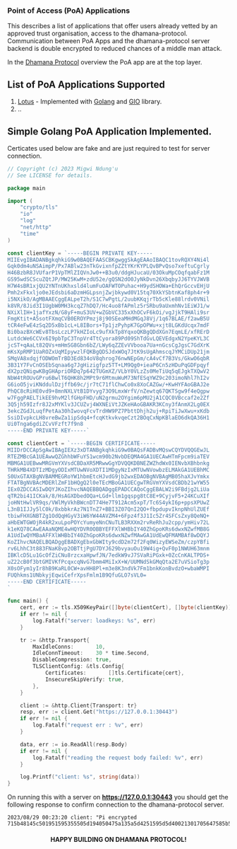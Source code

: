 ### Point of Access (PoA) Applications

This describes a list of applications that offer users already vetted by an approved trust organisation, access to the dhamana-protocol.
Communication between PoA Apps and the dhamana-protocol server backend is double encrypted to reduced chances of a middle man attack.

In the [Dhamana Protocol](../client/doc.go) overview the PoA app are at the top layer.

## List of PoA Applications Supported
1. [Lotus](/poa/lotus/README.md) - Implemented with [Golang](https://go.dev/) and [GIO](https://gioui.org/) library.
2. ..

## Simple Golang PoA Application Implemented.

Certicates used below are fake and are just required to test for server connection.

```go
// Copyright (c) 2023 Migwi Ndung'u
// See LICENSE for details.

package main

import (
	"crypto/tls"
	"io"
	"log"
	"net/http"
	"time"
)

const clientKey = `-----BEGIN PRIVATE KEY-----
MIIEvgIBADANBgkqhkiG9w0BAQEFAASCBKgwggSkAgEAAoIBAQC1tovRQXY4Ni4l
Gqk0dm4uNSAimpP/Px7ABlw23nTkGvixnfpZZtYKrKYPLQvBPvQso7xeftuCgrly
H46BzbR8JVUfarP1VpTMlZIQVnJw0++B3u0/ddgHJucaU/03OkuMpCOqfqabFz1M
GS95wdSCScuZQtJP/MW25KwM+zdU52e/gQSN2dO0JyNkDvn26XbqbyJJ6TYVJWVB
H7W4sBR1xjQU2YNTnUKhxsld4lumFuOAFWTOPuhac+H9ydSHOWa+EhQrGccvEHjU
Pmh2xFkxljo0eJEdsbi6aDzmHGLpsnjZwjbkywd0V15tq70XkYSbtnKaf8ph4r+9
i5NXikO/AgMBAAECggEALpeT2h/S1C7wPgtL/2uubKKqjrTb5cKle88lrdv0VNil
k8VR/8Jid3I1UgbW0MH3kcqZ7hDQ7/Hc4uo8fAPmlz5rSRbu9aUxmhNv1EiWJ1/w
NXiXlIH+1jafYxzN/G8yF+muS3UV+wZGbVC335xXhOCvF6kOi/vgJjkT9HAli9sr
FmgKtit+A5sotFXmqCVB0EROYPmzj8j90SEeaMHdMGqJ8Vj/1q67BLAE/f2awB5U
tCR4eFwE4zSq2D5xBb1cL+L8IBors+Tp1jzPyhpK7GpOPWu+xjt8LGKdUcqx7mdF
Bi0bazBXcWEv8TbsLczLP7kHZIoLc9ufXkTp8YqxoQKBgQDdXGn7EqmLE/xfRErD
LutdcWe6CCVx6I9pbTpC3TnpVr4TtCyora89Pd09ShTdGvLQEVEdgxN2YpeKYL3C
jcST+qAaLt82QVs+mHmSG8Gbn6bZ/LWy6qZZEvVVbooa7Ua+nGcsCgJgsC7GdXrK
mKsXpRMP1UaROZxUqMIpywzlFQKBgQDSJdxWOq7JtK9sUgAhmscqJYMCiDUp21jm
SMqVA8xdqjfODWOmTrBD3Ed834oV8qhrog76nwNEpGm/cA4vCf7B3Vs/GkwO6qbR
3B31Y7FvCnOSEbSqnaa6g7JgHizigfpz5TT+LM9Qg0+ieaP6Cn5zHDuPqGDFpqyf
dX2pzQNigwKBgGHApriORDq7p642TUGmXZ/VLbY0VLzZs0MeTiUq5qEJgkTXQwV2
NbW4tROUvGPru6BwlT6QHK8h2MPt9r6MtmuWuM73NfESqYWZ9c203imoNhl7hI2v
G6ioO5jviKNddulDzjffb69c/jr7tC71flChwCo0x8XoCAZGw/+KwHYFAoGBAJ2e
PhQC8cRiHE0vd9+8mnNXLVtB1DYvyg73O9LmxWrfV/nZewtq67QKTSgw9f4eQgpw
w7FggPAELTikEE9hvM2lfGHpFHD/uN2grmu2OYgim6pMU2jA1CQC0VBccaf2e2Zf
3Q5jh59Izfr8J2xMYKlv3JCUZvj4WXNEiVtJZKeHAoGBAKR3KCny3fAnmX2Lg0EX
3ekcZGdJLuqfPetAa30hIwovqFcvTrdHW9PZ7PbttDhjh2uj+RpiTiJwXwu+xKdb
SsiDIvpkcLH8vreBwZa1ipSdq4+fcqKtkvkvqeCzt2BOqCxNpKBlaEO6dkQA36H1
Ui0Tnga6gdiZCvVFzft7f9n8
-----END PRIVATE KEY-----`

const clientCert = `-----BEGIN CERTIFICATE-----
MIIDrDCCApSgAwIBAgIEXz3xDTANBgkqhkiG9w0BAQsFADBvMQswCQYDVQQGEwJL
RTEZMBcGA1UEAwwQZGhhbWFuYS1wcm90b2NvbDEQMA4GA1UECAwHTmFpcm9iaTEV
MBMGA1UEBwwMRGVmYXVsdCBDaXR5MRwwGgYDVQQKDBNEZWZhdWx0IENvbXBhbnkg
THRkMB4XDTIzMDgyODIxMTUwNVoXDTI1MDgyNzIxMTUwNVowbzELMAkGA1UEBhMC
S0UxGTAXBgNVBAMMEGRoYW1hbmEtcHJvdG9jb2wxEDAOBgNVBAgMB05haXJvYmkx
FTATBgNVBAcMDERlZmF1bHQgQ2l0eTEcMBoGA1UECgwTRGVmYXVsdCBDb21wYW55
IEx0ZDCCASIwDQYJKoZIhvcNAQEBBQADggEPADCCAQoCggEBALW2i9FBdjg2LiUa
qTR2bi41ICKak/8/HsAGXDbedOQa+LGd+llm1gqspg8tC8E+9CyjvF5+24KCuXIf
joHNtHwlVR9qs/VWlMyVkhBWcnDT74He7T912Acm5xpT/Tc6S4ykI6p+ppsXPUwZ
L3nB1IJJy5lC0k/8xbbkrAz7N1TnZ7+BBI3Z07QnI2QO+fbpdupvIknpNhUlZUEf
tbiwFHXGNBTZg1OdQqHGyV3iW6YW44AVZM4+6Fpz4f3J1Ic5Zr4SFCsZxy8QeNQ+
aHbEWTGWOjR4kR2xuLpoPOYcYumyeNnCNuTLB3RXXm2rvReRhJu2cpp/ymHiv72L
k1eKQ78CAwEAAaNQME4wHQYDVR0OBBYEFFXlWHBbIY40ZhGpoKRs6dwxNZwfMB8G
A1UdIwQYMBaAFFXlWHBbIY40ZhGpoKRs6dwxNZwfMAwGA1UdEwQFMAMBAf8wDQYJ
KoZIhvcNAQELBQADggEBADXgEbxGbWIty9cdD2m72f2Fq0WizyEWSeZm/czpYBfi
rv6LhhC3t883FNaK8vp2OBTtjPgU7DYJ629bvyauOu19W4ig+QvF0p1NWUH63mnm
IBKlcD5Lu1GcOfZiCNu8rzcxaHpwfJN/7edkW9vJ7SVaRiPGxk+0ZcCnKALTPDS+
uZ22cB0f3btGMIVKfPcqxcqNvG7bmm4MiIxX+W/UUMNdSkGMqQta2E7uVSioTg3p
X0sOFym1yIr8hB9KaRL0CW+avHH8Pl+m3e8K3ndVk7Fm1bnkKonBvdzO+wbaWMPI
FUQhkms1UNbkyjEqwiCefrXpsFmlm1B9QfuGLO7sVL0=
-----END CERTIFICATE-----
`

func main() {
	cert, err := tls.X509KeyPair([]byte(clientCert), []byte(clientKey))
	if err != nil {
		log.Fatalf("server: loadkeys: %s", err)
	}

	tr := &http.Transport{
		MaxIdleConns:       10,
		IdleConnTimeout:    30 * time.Second,
		DisableCompression: true,
		TLSClientConfig: &tls.Config{
			Certificates:       []tls.Certificate{cert},
			InsecureSkipVerify: true,
		},
	}

	client := &http.Client{Transport: tr}
	resp, err := client.Get("https://127.0.0.1:30443")
	if err != nil {
		log.Fatalf("request err : %v", err)
	}

	data, err := io.ReadAll(resp.Body)
	if err != nil {
		log.Fatalf("reading the request body failed: %v", err)
	}

	log.Printf("client: %s", string(data))
}

```

On running this with a server on **https://127.0.0.1:30443** you should get the following response to confirm connection to the dhamana-protocol server.

```
2023/08/29 00:23:20 client: "Pi encrypted  715b48145c501951595355505d194050475a135a5d4251595d5d40021301705647585b5d600c7d527f615760417f63477d5a696045610348437f470d790757"
```

<h4 align="center">HAPPY BUILDING ON DHAMANA PROTOCOL!</h4>